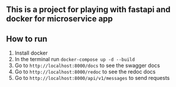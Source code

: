 ## This is a project for playing with fastapi and docker for microservice app


## How to run
1. Install docker
2. In the terminal run `docker-compose up -d --build`
3. Go to `http://localhost:8000/docs` to see the swagger docs
4. Go to `http://localhost:8000/redoc` to see the redoc docs
5. Go to `http://localhost:8000/api/v1/messages` to send requests
